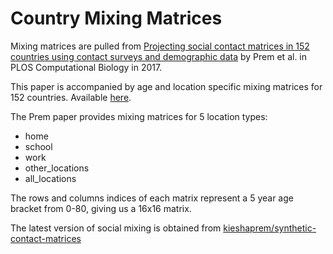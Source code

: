 # Country Mixing Matrices

Mixing matrices are pulled from [Projecting social contact matrices in 152 countries using contact surveys and demographic data](https://journals.plos.org/ploscompbiol/article?id=10.1371/journal.pcbi.1005697#sec020) by Prem et al. in PLOS Computational Biology in 2017.

This paper is accompanied by age and location specific mixing matrices for 152 countries. Available [here](https://doi.org/10.1371/journal.pcbi.1005697.s002).

The Prem paper provides mixing matrices for 5 location types:

- home
- school
- work
- other_locations
- all_locations

The rows and columns indices of each matrix represent a 5 year age bracket from 0-80, giving us a 16x16 matrix.

The latest version of social mixing is obtained from [kieshaprem/synthetic-contact-matrices](https://github.com/kieshaprem/synthetic-contact-matrices/blob/master/output/syntheticcontactmatrices2020/synthetic_contacts_2020.csv)